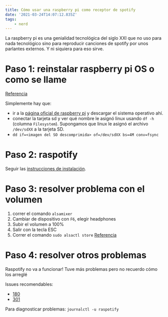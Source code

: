 ```yaml
---
title: Cómo usar una raspberry pi como receptor de spotify
date: '2021-03-24T14:07:12.835Z'
tags:
    - nerd
---
```

La raspberry pi es una genialidad tecnológica del siglo XXI que no uso para nada tecnológico sino para reproducir canciones de spotify por unos parlantes externos. Y ni siquiera para eso sirve.

# Paso 1: reinstalar raspberry pi OS o como se llame
[Referencia](https://www.raspberrypi.org/documentation/installation/installing-images/)

Simplemente hay que:
- ir a la [página oficial de raspberry pi](https://www.raspberrypi.org/) y descargar el sistema operativo ahí.
- conectar la tarjeta sd y ver qué nombre le asignó linux usando `df -h` (columna `Filesystem`). Supongamos que linux le asignó el archivo `/dev/sdXX` a la tarjeta SD.
- `dd if=<imagen del SO descomprimida> of=/dev/sdXX bs=4M conv=fsync`

# Paso 2: raspotify

Seguir las [instrucciones de instalación](https://github.com/dtcooper/raspotify).

# Paso 3: resolver problema con el volumen
1. correr el comando `alsamixer`
2. Cambiar de dispositivo con `F6`, elegir headphones
3. Subir el volumen a 100%
4. Salir con la tecla ESC
5. Correr el comando `sudo alsactl store` [Referencia](https://askubuntu.com/questions/50067/howto-save-alsamixer-settings)

# Paso 4: resolver otros problemas
Raspotify no va a funcionar! Tuve más problemas pero no recuerdo cómo los arreglé

Issues recomendables:
- [180](https://github.com/dtcooper/raspotify/issues/180)
- [301](https://github.com/dtcooper/raspotify/issues/301)

Para diagnosticar problemas: `journalctl -u raspotify`
